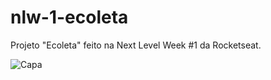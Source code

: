 # nlw-1-ecoleta
Projeto "Ecoleta" feito na Next Level Week #1 da Rocketseat.

![Capa](https://github.com/heyloh/nlw-1-ecoleta/blob/master/Capa.jpg?raw=true)
